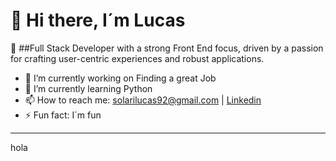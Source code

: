 # 👋 Hi there, I´m Lucas

🚀  ##Full Stack Developer with a strong Front End focus, driven by a passion for crafting user-centric experiences and robust applications.

- 🔭 I’m currently working on Finding a great Job
- 🌱 I’m currently learning Python
- 📫 How to reach me: solarilucas92@gmail.com | [Linkedin](linkedin.com/in/lucas-solari) 
- ⚡ Fun fact: I´m fun 

---
hola
